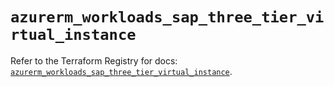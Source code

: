 # `azurerm_workloads_sap_three_tier_virtual_instance`

Refer to the Terraform Registry for docs: [`azurerm_workloads_sap_three_tier_virtual_instance`](https://registry.terraform.io/providers/hashicorp/azurerm/3.105.0/docs/resources/workloads_sap_three_tier_virtual_instance).
